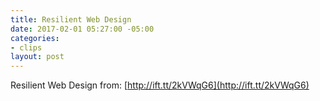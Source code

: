 ```yaml
---
title: Resilient Web Design
date: 2017-02-01 05:27:00 -05:00
categories:
- clips
layout: post
---
```


Resilient Web Design
from: [http://ift.tt/2kVWqG6](http://ift.tt/2kVWqG6)
